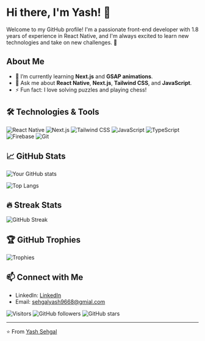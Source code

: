 <!-- Add a header image or GIF -->

# Hi there, I'm Yash! 👋

Welcome to my GitHub profile! I'm a passionate front-end developer with 1.8 years of experience in React Native, and I'm always excited to learn new technologies and take on new challenges. 🚀

## About Me
- 🌱 I’m currently learning **Next.js** and **GSAP animations**.
- 💬 Ask me about **React Native**, **Next.js**, **Tailwind CSS**, and **JavaScript**.
- ⚡ Fun fact: I love solving puzzles and playing chess!

## 🛠️ Technologies & Tools

![React Native](https://img.shields.io/badge/React_Native-20232A?style=for-the-badge&logo=react&logoColor=61DAFB)
![Next.js](https://img.shields.io/badge/Next.js-000000?style=for-the-badge&logo=nextdotjs&logoColor=white)
![Tailwind CSS](https://img.shields.io/badge/Tailwind_CSS-38B2AC?style=for-the-badge&logo=tailwind-css&logoColor=white)
![JavaScript](https://img.shields.io/badge/JavaScript-F7DF1E?style=for-the-badge&logo=javascript&logoColor=black)
![TypeScript](https://img.shields.io/badge/TypeScript-3178C6?style=for-the-badge&logo=typescript&logoColor=white)
![Firebase](https://img.shields.io/badge/Firebase-FFCA28?style=for-the-badge&logo=firebase&logoColor=black)
![Git](https://img.shields.io/badge/Git-F05032?style=for-the-badge&logo=git&logoColor=white)

## 📈 GitHub Stats

![Your GitHub stats](https://github-readme-stats.vercel.app/api?username=yashseh&show_icons=true&theme=radical)

![Top Langs](https://github-readme-stats.vercel.app/api/top-langs/?username=yashseh&layout=compact&theme=radical)

## 🔥 Streak Stats

![GitHub Streak](https://github-readme-streak-stats.herokuapp.com/?user=yashseh&theme=radical)

## 🏆 GitHub Trophies

![Trophies](https://github-profile-trophy.vercel.app/?username=yashseh&theme=radical&no-bg=true&no-frame=true&column=7)


## 📫 Connect with Me

- LinkedIn: [LinkedIn](https://www.linkedin.com/in/yourprofile)
- Email: [sehgalyash9668@gmial.com](sehgalyash9668@gmail.com)

<!-- Add some badges for fun -->
![Visitors](https://visitor-badge.glitch.me/badge?page_id=yashseh)
![GitHub followers](https://img.shields.io/github/followers/yashseh?label=Follow&style=social)
![GitHub stars](https://img.shields.io/github/stars/yashseh?style=social)

<!-- Add a footer with a fun message or a quote -->
---
⭐️ From [Yash Sehgal](https://github.com/yashseh)

